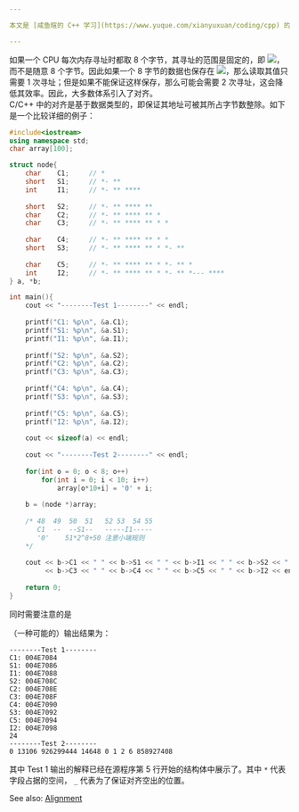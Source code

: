 ```yaml
---

本文是 [咸鱼暄的 C++ 学习](https://www.yuque.com/xianyuxuan/coding/cpp) 的补充部分 [2 C++知识补充](https://www.yuque.com/xianyuxuan/coding/cpppp) 的一个章节。

---
```


如果一个 CPU 每次内存寻址时都取 8 个字节，其寻址的范围是固定的，即 ![](https://cdn.nlark.com/yuque/__latex/eb29efe56b2a2a22805f65aad6b44824.svg#card=math&code=8n%20%5Csim%20%208n%2B7%2C%20n%5Cin%5Cmathbb%7BN%5E%2A%7D&height=19&id=HgWsV)，而不是随意 8 个字节。因此如果一个 8 字节的数据也保存在 ![](https://cdn.nlark.com/yuque/__latex/937e94adcb84f91e5d87b794bfaf1ffa.svg#card=math&code=8n%20%5Csim%208n%2B7%2C%20n%5Cin%5Cmathbb%7BN%5E%2A%7D&height=19&id=EdDrf)，那么读取其值只需要 1 次寻址；但是如果不能保证这样保存，那么可能会需要 2 次寻址，这会降低其效率。因此，大多数体系引入了对齐。<br />C/C++ 中的对齐是基于数据类型的，即保证其地址可被其所占字节数整除。如下是一个比较详细的例子：
```cpp
#include<iostream>
using namespace std;
char array[100];

struct node{
	char	C1;		// *
	short 	S1;		// *- **
	int		I1;		// *- ** ****
	
	short	S2;		// *- ** **** **
	char	C2;		// *- ** **** ** *
	char	C3;		// *- ** **** ** * *
	
	char	C4;		// *- ** **** ** * *
	short	S3;		// *- ** **** ** * *- **
	
	char	C5;		// *- ** **** ** * *- ** *
	int		I2;		// *- ** **** ** * *- ** *--- ****
} a, *b;

int main(){
	cout << "--------Test 1--------" << endl;
	
	printf("C1: %p\n", &a.C1);
	printf("S1: %p\n", &a.S1);
	printf("I1: %p\n", &a.I1);
	
	printf("S2: %p\n", &a.S2);
	printf("C2: %p\n", &a.C2);
	printf("C3: %p\n", &a.C3);
	
	printf("C4: %p\n", &a.C4);
	printf("S3: %p\n", &a.S3);
	
	printf("C5: %p\n", &a.C5);
	printf("I2: %p\n", &a.I2);
	
	cout << sizeof(a) << endl;
	
	cout << "--------Test 2--------" << endl;
	
	for(int o = 0; o < 8; o++)
		for(int i = 0; i < 10; i++)
			array[o*10+i] = '0' + i;
	
	b = (node *)array;
	
	/* 48  49  50  51   52 53  54 55 
	   C1  --  --S1--   -----I1-----
	   '0'    51*2^8+50 注意小端规则 
	*/
	
	cout << b->C1 << " " << b->S1 << " " << b->I1 << " " << b->S2 << " " << b->C2 << " "
		 << b->C3 << " " << b->C4 << " " << b->C5 << " " << b->I2 << endl;
		 
	return 0;
}
```
同时需要注意的是

（一种可能的）输出结果为：
```
--------Test 1--------
C1: 004E7084
S1: 004E7086
I1: 004E7088
S2: 004E708C
C2: 004E708E
C3: 004E708F
C4: 004E7090
S3: 004E7092
C5: 004E7094
I2: 004E7098
24
--------Test 2--------
0 13106 926299444 14648 0 1 2 6 858927408
```
其中 Test 1 输出的解释已经在源程序第 5 行开始的结构体中展示了。其中 `*` 代表字段占据的空间， `_` 代表为了保证对齐空出的位置。

See also: [Alignment](https://www.yuque.com/xianyuxuan/coding/cpp_alignment?view=doc_embed)
